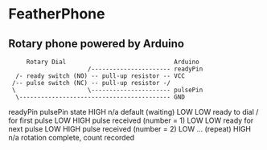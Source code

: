 # FeatherPhone
## Rotary phone powered by Arduino

```
     Rotary Dial                              Arduino
                      /---------------------- readyPin
  /- ready switch (NO) -- pull-up resistor -- VCC
 /-- pulse switch (NC) -- pull-up resistor -/
 \                    \---------------------- pulsePin
  \------------------------------------------ GND
```

readyPin  pulsePin  state
HIGH      n/a       default (waiting)
LOW       LOW       ready to dial / for first pulse
LOW       HIGH      pulse received (number = 1)
LOW       LOW       ready for next pulse
LOW       HIGH      pulse received (number = 2)
LOW       ...       (repeat)
HIGH      n/a       rotation complete, count recorded
